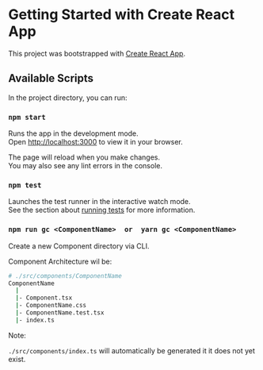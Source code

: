# Getting Started with Create React App

This project was bootstrapped with [Create React App](https://github.com/facebook/create-react-app).

## Available Scripts

In the project directory, you can run:

### `npm start`

Runs the app in the development mode.\
Open [http://localhost:3000](http://localhost:3000) to view it in your browser.

The page will reload when you make changes.\
You may also see any lint errors in the console.

### `npm test`

Launches the test runner in the interactive watch mode.\
See the section about [running tests](https://facebook.github.io/create-react-app/docs/running-tests) for more information.

### `npm run gc <ComponentName>  or  yarn gc <ComponentName>`

Create a new Component directory via CLI.

Component Architecture wil be:

```bash
# ./src/components/ComponentName
ComponentName
  |
  |- Component.tsx
  |- ComponentName.css
  |- ComponentName.test.tsx
  |- index.ts
```

Note:

`./src/components/index.ts` will automatically be generated it it does not yet exist.